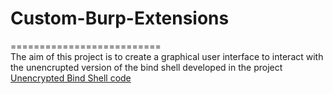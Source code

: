 # Custom-Burp-Extensions
==========================  
The aim of this project is to create a graphical user interface to interact with the unencrupted version of the bind shell developed in the project  
[Unencrypted Bind Shell code](https://github.com/akshayjain-1/Encrypted-Bind-Shell/blob/main/unencrypted_bind_shell.py)  
